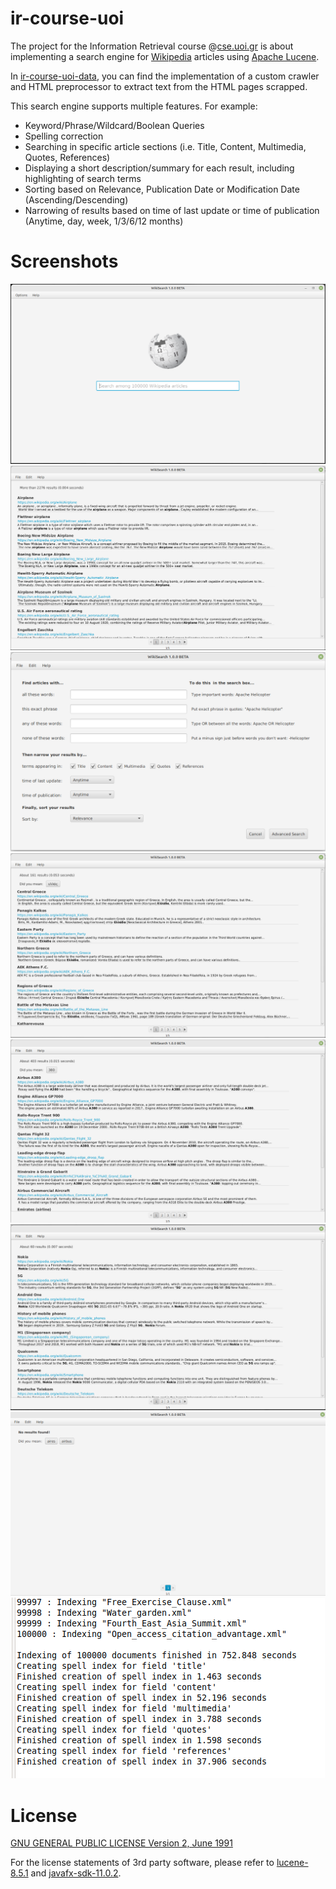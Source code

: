 # ir-course-uoi

The project for the Information Retrieval course @[cse.uoi.gr](https://www.cse.uoi.gr)
is about implementing a search engine for [Wikipedia](https://www.wikipedia.org/)
articles using [Apache Lucene](https://lucene.apache.org/).

In [ir-course-uoi-data](https://github.com/gzachos/ir-course-uoi-data), you can find the implementation
of a custom crawler and HTML preprocessor to extract text from the HTML pages scrapped.

This search engine supports multiple features. For example:
  * Keyword/Phrase/Wildcard/Boolean Queries
  * Spelling correction
  * Searching in specific article sections (i.e. Title, Content, Multimedia, Quotes, References)
  * Displaying a short description/summary for each result, including highlighting of search terms
  * Sorting based on Relevance, Publication Date or Modification Date (Ascending/Descending)
  * Narrowing of results based on time of last update or time of publication (Anytime, day, week, 1/3/6/12 months)


# Screenshots

![0-main-window.png](./screenshots/0-main-window.png)
![1-airplane.png](./screenshots/1-airplane.png)
![2-advanced-search.png](./screenshots/2-advanced-search.png)
![3-Ellada.png](./screenshots/3-Ellada.png)
![4-a380.png](./screenshots/4-a380.png)
![5-nokia-5g.png](./screenshots/5-nokia-5g.png)
![6-no-results.png](./screenshots/6-no-results.png)
![7-indexing.png](./screenshots/7-indexing.png)

 
# License
 
[GNU GENERAL PUBLIC LICENSE Version 2, June 1991](LICENSE)

For the license statements of 3rd party software, please refer to [lucene-8.5.1](lucene-8.5.1)
and [javafx-sdk-11.0.2](javafx-sdk-11.0.2).


